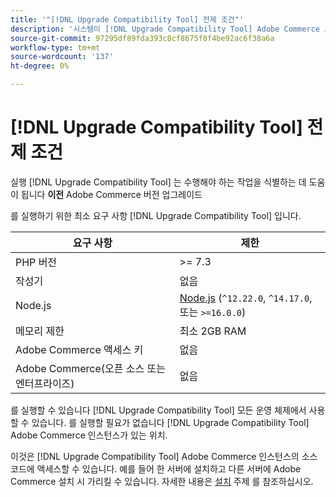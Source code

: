 ```yaml
---
title: '"[!DNL Upgrade Compatibility Tool] 전제 조건"'
description: '시스템이 [!DNL Upgrade Compatibility Tool] Adobe Commerce 프로젝트에 사용할 수 있습니다. '
source-git-commit: 97295df89fda393c8cf8675f8f4be92ac6f38a6a
workflow-type: tm+mt
source-wordcount: '137'
ht-degree: 0%

---
```



# [!DNL Upgrade Compatibility Tool] 전제 조건

실행 [!DNL Upgrade Compatibility Tool] 는 수행해야 하는 작업을 식별하는 데 도움이 됩니다 **이전** Adobe Commerce 버전 업그레이드

를 실행하기 위한 최소 요구 사항 [!DNL Upgrade Compatibility Tool] 입니다.

| **요구 사항** | **제한** |
|----------------|-----------------|
| PHP 버전 | >= 7.3 |
| 작성기 | 없음 |
| Node.js | [Node.js](https://nodejs.org/) (`^12.22.0`, `^14.17.0`, 또는 `>=16.0.0`) |
| 메모리 제한 | 최소 2GB RAM |
| Adobe Commerce 액세스 키 | 없음 |
| Adobe Commerce(오픈 소스 또는 엔터프라이즈) | 없음 |

를 실행할 수 있습니다 [!DNL Upgrade Compatibility Tool] 모든 운영 체제에서 사용할 수 있습니다. 를 실행할 필요가 없습니다 [!DNL Upgrade Compatibility Tool] Adobe Commerce 인스턴스가 있는 위치.

이것은 [!DNL Upgrade Compatibility Tool] Adobe Commerce 인스턴스의 소스 코드에 액세스할 수 있습니다. 예를 들어 한 서버에 설치하고 다른 서버에 Adobe Commerce 설치 시 가리킬 수 있습니다. 자세한 내용은 [설치](../upgrade-compatibility-tool/install.md) 주제 를 참조하십시오.
